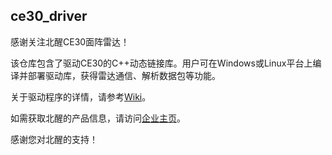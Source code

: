 ## ce30_driver
感谢关注北醒CE30面阵雷达！

该仓库包含了驱动CE30的C++动态链接库。用户可在Windows或Linux平台上编译并部署驱动库，获得雷达通信、解析数据包等功能。

关于驱动程序的详情，请参考[Wiki](https://github.com/codincodee/ce30_driver/wiki)。

如需获取北醒的产品信息，请访问[企业主页](http://www.benewake.com)。

感谢您对北醒的支持！